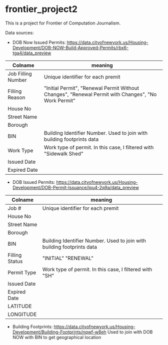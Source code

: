 # frontier_project2

This is a project for Frontier of Computation Journalism. 

Data sources: 
- DOB Now Issued Permits: https://data.cityofnewyork.us/Housing-Development/DOB-NOW-Build-Approved-Permits/rbx6-tga4/data_preview

| Colname  | meaning |
| ------------- | ------------- |
| Job Filling Number  | Unique identifier for each premit |
| Filling Reason  | "Initial Permit", "Renewal Permit Without Changes", "Renewal Permit with Changes", "No Work Permit"  |
| House No  | |
| Street Name |  |
| Borough | |
| BIN  | Building Identifier Number. Used to join with building footprints data |
| Work Type | Work type of permit. In this case, I filtered with "Sidewalk Shed" |
| Issued Date |  |
| Expired Date | |

- DOB Issued Permits: https://data.cityofnewyork.us/Housing-Development/DOB-Permit-Issuance/ipu4-2q9a/data_preview

| Colname  | meaning |
| ------------- | ------------- |
| Job #  | Unique identifier for each premit |
| House No  | |
| Street Name |  |
| Borough | |
| BIN  | Building Identifier Number. Used to join with building footprints data |
| Filling Status  | "INITIAL" "RENEWAL"  |
| Permit Type | Work type of permit. In this case, I filtered with "SH" |
| Issued Date |  |
| Expired Date | |
| LATITUDE |  |
| LONGITUDE | |

- Building Footprints: https://data.cityofnewyork.us/Housing-Development/Building-Footprints/nqwf-w8eh
  Used to join with DOB NOW with BIN to get geographical location




